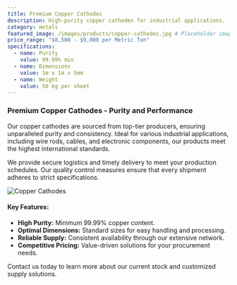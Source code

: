 ```yaml
---
title: Premium Copper Cathodes
description: High-purity copper cathodes for industrial applications.
category: metals
featured_image: /images/products/copper-cathodes.jpg # Placeholder image path
price_range: "$8,500 - $9,000 per Metric Ton"
specifications:
  - name: Purity
    value: 99.99% min
  - name: Dimensions
    value: 1m x 1m x 5mm
  - name: Weight
    value: 50 kg per sheet
---
```


### Premium Copper Cathodes - Purity and Performance

Our copper cathodes are sourced from top-tier producers, ensuring unparalleled purity and consistency. Ideal for various industrial applications, including wire rods, cables, and electronic components, our products meet the highest international standards.

We provide secure logistics and timely delivery to meet your production schedules. Our quality control measures ensure that every shipment adheres to strict specifications.

![Copper Cathodes](https://sljtradingcompany.b-cdn.net/pics/copper-cathodes.jpg)

#### Key Features:

* **High Purity:** Minimum 99.99% copper content.
* **Optimal Dimensions:** Standard sizes for easy handling and processing.
* **Reliable Supply:** Consistent availability through our extensive network.
* **Competitive Pricing:** Value-driven solutions for your procurement needs.

Contact us today to learn more about our current stock and customized supply solutions.